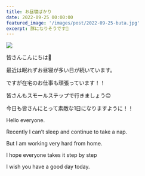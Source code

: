 ```yaml
---
title: お昼寝ばかり
date: 2022-09-25 00:00:00
featured_image: '/images/post/2022-09-25-buta.jpg'
excerpt: 豚になりそうです🐷
---
```


![](https://yutarochan.github.io/yurumina/images/post/2022-09-25-buta.jpg)

皆さんこんにちは🤗

最近は眠れずお昼寝が多い日が続いています。

ですが在宅のお仕事も頑張っています！！

皆さんもスモールステップで行きましょう😊

今日も皆さんにとって素敵な1日になりますように！！


Hello everyone.

Recently I can’t sleep and continue to take a nap.

But I am working very hard from home.

I hope everyone takes it step by step

I wish you have a good day today.
